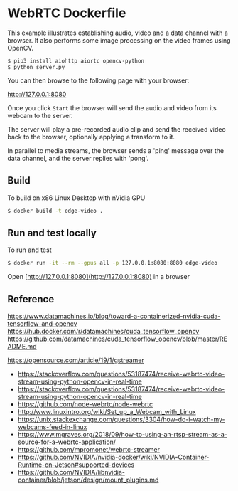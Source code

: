# WebRTC Dockerfile

This example illustrates establishing audio, video and a data channel with a
browser. It also performs some image processing on the video frames using
OpenCV.


    $ pip3 install aiohttp aiortc opencv-python
    $ python server.py

You can then browse to the following page with your browser:

http://127.0.0.1:8080

Once you click `Start` the browser will send the audio and video from its
webcam to the server.

The server will play a pre-recorded audio clip and send the received video back
to the browser, optionally applying a transform to it.

In parallel to media streams, the browser sends a 'ping' message over the data
channel, and the server replies with 'pong'.


## Build

To build on x86 Linux Desktop with nVidia GPU

```bash
$ docker build -t edge-video .
```

## Run and test locally

To run and test

```bash
$ docker run -it --rm --gpus all -p 127.0.0.1:8080:8080 edge-video
```

Open [http://127.0.0.1:8080](http://127.0.0.1:8080) in a browser

## Reference

https://www.datamachines.io/blog/toward-a-containerized-nvidia-cuda-tensorflow-and-opencv
https://hub.docker.com/r/datamachines/cuda_tensorflow_opencv
https://github.com/datamachines/cuda_tensorflow_opencv/blob/master/README.md

https://opensource.com/article/19/1/gstreamer

- https://stackoverflow.com/questions/53187474/receive-webrtc-video-stream-using-python-opencv-in-real-time
- https://stackoverflow.com/questions/53187474/receive-webrtc-video-stream-using-python-opencv-in-real-time
- https://github.com/node-webrtc/node-webrtc
- http://www.linuxintro.org/wiki/Set_up_a_Webcam_with_Linux
- https://unix.stackexchange.com/questions/3304/how-do-i-watch-my-webcams-feed-in-linux
- https://www.mgraves.org/2018/09/how-to-using-an-rtsp-stream-as-a-source-for-a-webrtc-application/
- https://github.com/mpromonet/webrtc-streamer
- https://github.com/NVIDIA/nvidia-docker/wiki/NVIDIA-Container-Runtime-on-Jetson#supported-devices
- https://github.com/NVIDIA/libnvidia-container/blob/jetson/design/mount_plugins.md


